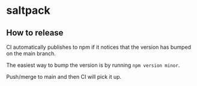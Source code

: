 # saltpack

## How to release

CI automatically publishes to npm if it notices that the version has bumped on
the main branch.

The easiest way to bump the version is by running `npm version minor`.

Push/merge to main and then CI will pick it up.
